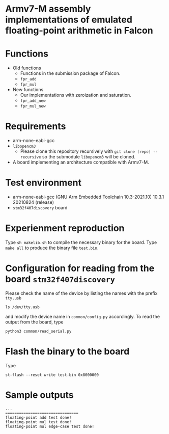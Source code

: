 
# Armv7-M assembly implementations of emulated floating-point arithmetic in Falcon

# Functions
- Old functions
    - Functions in the submission package of Falcon.
    - `fpr_add`
    - `fpr_mul`
- New functions
    - Our implementations with zeroization and saturation.
    - `fpr_add_new`
    - `fpr_mul_new`

# Requirements
- arm-none-eabi-gcc
- `libopencm3`
    - Please clone this repository recursively with `git clone [repo] --recursive` so the submodule `libopencm3` will be cloned.
- A board implementing an architecture compatible with Armv7-M.

# Test environment
- arm-none-eabi-gcc (GNU Arm Embedded Toolchain 10.3-2021.10) 10.3.1 20210824 (release)
- `stm32f407discovery` board

# Experienment reproduction
Type `sh makelib.sh` to compile the necessary binary for the board.
Type `make all` to produce the binary file `test.bin`.

# Configuration for reading from the board `stm32f407discovery`
Please check the name of the device by listing the names with the prefix `tty.usb`
```
ls /dev/tty.usb
```
and modify the device name in `common/config.py` accordingly.
To read the output from the board, type
```
python3 common/read_serial.py
```

# Flash the binary to the board
Type
```
st-flash --reset write test.bin 0x8000000
```

# Sample outputs
```
...
================================
floating-point add test done!
floating-point mul test done!
floating-point mul edge-case test done!
```

